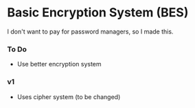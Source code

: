 # Basic Encryption System (BES)
I don't want to pay for password managers, so I made this.

### To Do
 - Use better encryption system

### v1
 - Uses cipher system (to be changed)
